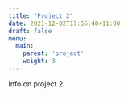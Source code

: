 ```yaml
---
title: "Project 2"
date: 2021-12-02T17:55:40+11:00
draft: false
menu:
  main:
    parent: 'project'
    weight: 3
---
```


Info on project 2.
